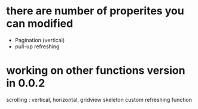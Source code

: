 # there are number of properites you can modified

- Pagination (vertical)
- pull-up refreshing

# working on other functions version  in 0.0.2

scrolling : vertical, horizontal, gridview
skeleton
custom refreshing function
 